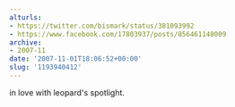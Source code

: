 ```yaml
---
alturls:
- https://twitter.com/bismark/status/381093992
- https://www.facebook.com/17803937/posts/856461148009
archive:
- 2007-11
date: '2007-11-01T18:06:52+00:00'
slug: '1193940412'
---
```


in love with leopard's spotlight.


